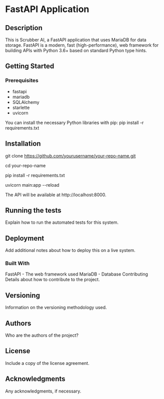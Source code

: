 # FastAPI Application

## Description

This is Scrubber AI, a FastAPI application that uses MariaDB for data storage. FastAPI is a modern, fast (high-performance), web framework for building APIs with Python 3.6+ based on standard Python type hints.

## Getting Started

### Prerequisites

- fastapi
- mariadb
- SQLAlchemy
- starlette
- uvicorn

You can install the necessary Python libraries with pip: 
pip install -r requirements.txt

## Installation

git clone https://github.com/yourusername/your-repo-name.git

cd your-repo-name

pip install -r requirements.txt

uvicorn main:app --reload

The API will be available at http://localhost:8000.

## Running the tests
Explain how to run the automated tests for this system.

## Deployment
Add additional notes about how to deploy this on a live system.

### Built With
FastAPI - The web framework used
MariaDB - Database
Contributing
Details about how to contribute to the project.

## Versioning
Information on the versioning methodology used.

## Authors
Who are the authors of the project?

## License
Include a copy of the license agreement.

## Acknowledgments
Any acknowledgments, if necessary.
